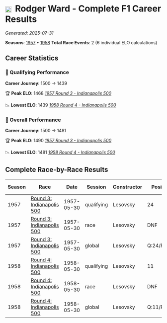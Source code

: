 # <img src="https://upload.wikimedia.org/wikipedia/commons/a/a4/Flag_of_the_United_States.svg" alt="United States" width="20" height="auto" style="vertical-align: middle; margin-right: 5px;" onerror="this.outerHTML='🇺🇸'; this.style.marginRight='5px';"/> Rodger Ward - Complete F1 Career Results

*Generated: 2025-07-31*

**Seasons**: [1957](../seasons/1957-season-report) • [1958](../seasons/1958-season-report)
**Total Race Events**: 2 (6 individual ELO calculations)

## Career Statistics

### 🏁 Qualifying Performance
**Career Journey**: 1500 → 1439

🏆 **Peak ELO**: 1468
   *[1957 Round 3 - Indianapolis 500](../seasons/1957-season-report#round-3-indianapolis-500)*

📉 **Lowest ELO**: 1439
   *[1958 Round 4 - Indianapolis 500](../seasons/1958-season-report#round-4-indianapolis-500)*

### 🌟 Overall Performance
**Career Journey**: 1500 → 1481

🏆 **Peak ELO**: 1490
   *[1957 Round 3 - Indianapolis 500](../seasons/1957-season-report#round-3-indianapolis-500)*

📉 **Lowest ELO**: 1481
   *[1958 Round 4 - Indianapolis 500](../seasons/1958-season-report#round-4-indianapolis-500)*


## Complete Race-by-Race Results

| Season | Race | Date | Session | Constructor | Position | Starting ELO | ELO Change | Final ELO | Teammate |
|--------|------|------|---------|-------------|----------|--------------|------------|-----------|----------|
| 1957 | [Round 3: Indianapolis 500](../seasons/1957-season-report#round-3-indianapolis-500) | 1957-05-30 | qualifying | Lesovsky | 24 | 1500 | -32 | 1468 | <img src="https://upload.wikimedia.org/wikipedia/commons/a/a4/Flag_of_the_United_States.svg" alt="United States" width="20" height="auto" style="vertical-align: middle; margin-right: 5px;" onerror="this.outerHTML='🇺🇸'; this.style.marginRight='5px';"/> Gene Hartley |
| 1957 | [Round 3: Indianapolis 500](../seasons/1957-season-report#round-3-indianapolis-500) | 1957-05-30 | race | Lesovsky | DNF | 1500 | N/A | 1500 | <img src="https://upload.wikimedia.org/wikipedia/commons/a/a4/Flag_of_the_United_States.svg" alt="United States" width="20" height="auto" style="vertical-align: middle; margin-right: 5px;" onerror="this.outerHTML='🇺🇸'; this.style.marginRight='5px';"/> Gene Hartley |
| 1957 | [Round 3: Indianapolis 500](../seasons/1957-season-report#round-3-indianapolis-500) | 1957-05-30 | global | Lesovsky | Q:24/R:DNF | 1500 | -10 | 1490 | <img src="https://upload.wikimedia.org/wikipedia/commons/a/a4/Flag_of_the_United_States.svg" alt="United States" width="20" height="auto" style="vertical-align: middle; margin-right: 5px;" onerror="this.outerHTML='🇺🇸'; this.style.marginRight='5px';"/> Gene Hartley |
| 1958 | [Round 4: Indianapolis 500](../seasons/1958-season-report#round-4-indianapolis-500) | 1958-05-30 | qualifying | Lesovsky | 11 | 1468 | -29 | 1439 | <img src="https://upload.wikimedia.org/wikipedia/commons/a/a4/Flag_of_the_United_States.svg" alt="United States" width="20" height="auto" style="vertical-align: middle; margin-right: 5px;" onerror="this.outerHTML='🇺🇸'; this.style.marginRight='5px';"/> Jack Turner |
| 1958 | [Round 4: Indianapolis 500](../seasons/1958-season-report#round-4-indianapolis-500) | 1958-05-30 | race | Lesovsky | DNF | 1500 | N/A | 1500 | <img src="https://upload.wikimedia.org/wikipedia/commons/a/a4/Flag_of_the_United_States.svg" alt="United States" width="20" height="auto" style="vertical-align: middle; margin-right: 5px;" onerror="this.outerHTML='🇺🇸'; this.style.marginRight='5px';"/> Jack Turner |
| 1958 | [Round 4: Indianapolis 500](../seasons/1958-season-report#round-4-indianapolis-500) | 1958-05-30 | global | Lesovsky | Q:11/R:DNF | 1490 | -9 | 1481 | <img src="https://upload.wikimedia.org/wikipedia/commons/a/a4/Flag_of_the_United_States.svg" alt="United States" width="20" height="auto" style="vertical-align: middle; margin-right: 5px;" onerror="this.outerHTML='🇺🇸'; this.style.marginRight='5px';"/> Jack Turner |
